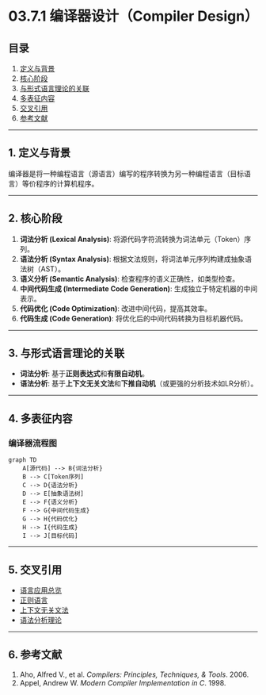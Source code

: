 # 03.7.1 编译器设计（Compiler Design）

## 目录

1.  [定义与背景](#1-定义与背景)
2.  [核心阶段](#2-核心阶段)
3.  [与形式语言理论的关联](#3-与形式语言理论的关联)
4.  [多表征内容](#4-多表征内容)
5.  [交叉引用](#5-交叉引用)
6.  [参考文献](#6-参考文献)

---

## 1. 定义与背景

编译器是将一种编程语言（源语言）编写的程序转换为另一种编程语言（目标语言）等价程序的计算机程序。

---

## 2. 核心阶段

1.  **词法分析 (Lexical Analysis)**: 将源代码字符流转换为词法单元（Token）序列。
2.  **语法分析 (Syntax Analysis)**: 根据文法规则，将词法单元序列构建成抽象语法树（AST）。
3.  **语义分析 (Semantic Analysis)**: 检查程序的语义正确性，如类型检查。
4.  **中间代码生成 (Intermediate Code Generation)**: 生成独立于特定机器的中间表示。
5.  **代码优化 (Code Optimization)**: 改进中间代码，提高其效率。
6.  **代码生成 (Code Generation)**: 将优化后的中间代码转换为目标机器代码。

---

## 3. 与形式语言理论的关联

-   **词法分析**: 基于**正则表达式**和**有限自动机**。
-   **语法分析**: 基于**上下文无关文法**和**下推自动机**（或更强的分析技术如LR分析）。

---

## 4. 多表征内容

### 编译器流程图

```mermaid
graph TD
    A[源代码] --> B{词法分析}
    B --> C[Token序列]
    C --> D{语法分析}
    D --> E[抽象语法树]
    E --> F{语义分析}
    F --> G{中间代码生成}
    G --> H{代码优化}
    H --> I{代码生成}
    I --> J[目标代码]
```

---

## 5. 交叉引用

-   [语言应用总览](./README.md)
-   [正则语言](../03.3_Language_Hierarchy/03.3.1_Regular_Languages.md)
-   [上下文无关文法](../03.2_Formal_Grammars/03.2.2_Context_Free_Grammars.md)
-   [语法分析理论](../03.4_Parsing_Theory/README.md)

---

## 6. 参考文献

1.  Aho, Alfred V., et al. *Compilers: Principles, Techniques, & Tools*. 2006.
2.  Appel, Andrew W. *Modern Compiler Implementation in C*. 1998.
